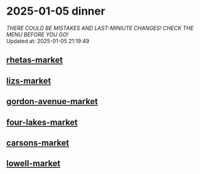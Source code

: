 # 2025-01-05 dinner  
*THERE COULD BE MISTAKES AND LAST-MINIUTE CHANGES! CHECK THE MENU BEFORE YOU GO!*  
Updated at: 2025-01-05 21:19:49  
## [rhetas-market](https://wisc-housingdining.nutrislice.com/menu/rhetas-market/dinner/2025-01-05)  
## [lizs-market](https://wisc-housingdining.nutrislice.com/menu/lizs-market/dinner/2025-01-05)  
## [gordon-avenue-market](https://wisc-housingdining.nutrislice.com/menu/gordon-avenue-market/dinner/2025-01-05)  
## [four-lakes-market](https://wisc-housingdining.nutrislice.com/menu/four-lakes-market/dinner/2025-01-05)  
## [carsons-market](https://wisc-housingdining.nutrislice.com/menu/carsons-market/dinner/2025-01-05)  
## [lowell-market](https://wisc-housingdining.nutrislice.com/menu/lowell-market/dinner/2025-01-05)  
  
